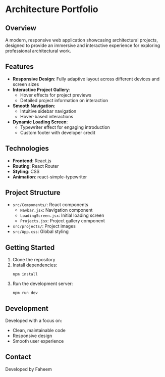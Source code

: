 # Architecture Portfolio

## Overview

A modern, responsive web application showcasing architectural projects, designed to provide an immersive and interactive experience for exploring professional architectural work.

## Features

- **Responsive Design**: Fully adaptive layout across different devices and screen sizes
- **Interactive Project Gallery**: 
  - Hover effects for project previews
  - Detailed project information on interaction
- **Smooth Navigation**: 
  - Intuitive sidebar navigation
  - Hover-based interactions
- **Dynamic Loading Screen**: 
  - Typewriter effect for engaging introduction
  - Custom footer with developer credit

## Technologies

- **Frontend**: React.js
- **Routing**: React Router
- **Styling**: CSS
- **Animation**: react-simple-typewriter

## Project Structure

- `src/Components/`: React components
  - `Navbar.jsx`: Navigation component
  - `LoadingScreen.jsx`: Initial loading screen
  - `Projects.jsx`: Project gallery component
- `src/projects/`: Project images
- `src/App.css`: Global styling

## Getting Started

1. Clone the repository
2. Install dependencies:
   ```
   npm install
   ```
3. Run the development server:
   ```
   npm run dev
   ```

## Development

Developed with a focus on:
- Clean, maintainable code
- Responsive design
- Smooth user experience

## Contact

Developed by Faheem
